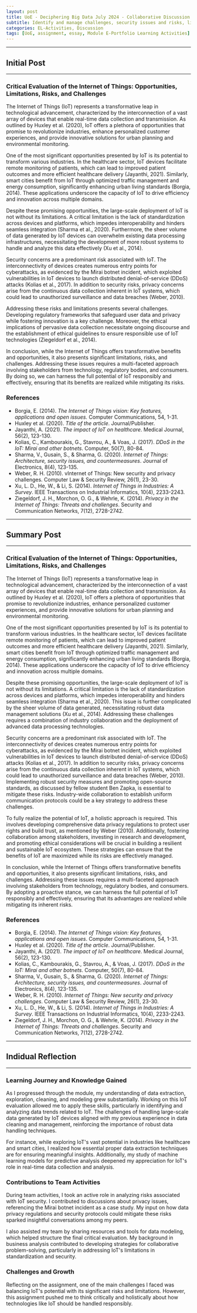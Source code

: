 ```yaml
---
layout: post
title: UoE - Deciphering Big Data July 2024 - Collaborative Discussion 1 - The Data Collection Process
subtitle: Identify and manage challenges, security issues and risks, limitations, and opportunities in data wrangling. Critically analyse data wrangling problems and determine appropriate methodologies, tools, and techniques (involving preparing, cleaning, exploring, creating, optimising and evaluating big data) to solve them.
categories: EL-Activities, Discussion
tags: [UoE, assignment, essay, Module E-Portfolio Learning Activities]
---
```

---
## Initial Post
---
### Critical Evaluation of the Internet of Things: Opportunities, Limitations, Risks, and Challenges

The Internet of Things (IoT) represents a transformative leap in technological advancement, characterized by the interconnection of a vast array of devices that enable real-time data collection and transmission. As outlined by Huxley et al. (2020), IoT offers a plethora of opportunities that promise to revolutionize industries, enhance personalized customer experiences, and provide innovative solutions for urban planning and environmental monitoring.

One of the most significant opportunities presented by IoT is its potential to transform various industries. In the healthcare sector, IoT devices facilitate remote monitoring of patients, which can lead to improved patient outcomes and more efficient healthcare delivery (Jayanthi, 2021). Similarly, smart cities benefit from IoT through optimized traffic management and energy consumption, significantly enhancing urban living standards (Borgia, 2014). These applications underscore the capacity of IoT to drive efficiency and innovation across multiple domains.

Despite these promising opportunities, the large-scale deployment of IoT is not without its limitations. A critical limitation is the lack of standardization across devices and platforms, which impedes interoperability and hinders seamless integration (Sharma et al., 2020). Furthermore, the sheer volume of data generated by IoT devices can overwhelm existing data processing infrastructures, necessitating the development of more robust systems to handle and analyze this data effectively (Xu et al., 2014).

Security concerns are a predominant risk associated with IoT. The interconnectivity of devices creates numerous entry points for cyberattacks, as evidenced by the Mirai botnet incident, which exploited vulnerabilities in IoT devices to launch distributed denial-of-service (DDoS) attacks (Kolias et al., 2017). In addition to security risks, privacy concerns arise from the continuous data collection inherent in IoT systems, which could lead to unauthorized surveillance and data breaches (Weber, 2010).

Addressing these risks and limitations presents several challenges. Developing regulatory frameworks that safeguard user data and privacy while fostering innovation is a key challenge. Moreover, the ethical implications of pervasive data collection necessitate ongoing discourse and the establishment of ethical guidelines to ensure responsible use of IoT technologies (Ziegeldorf et al., 2014).

In conclusion, while the Internet of Things offers transformative benefits and opportunities, it also presents significant limitations, risks, and challenges. Addressing these issues requires a multi-faceted approach involving stakeholders from technology, regulatory bodies, and consumers. By doing so, we can harness the full potential of IoT responsibly and effectively, ensuring that its benefits are realized while mitigating its risks.

### References

- Borgia, E. (2014). <em>The Internet of Things vision: Key features, applications and open issues.</em> Computer Communications, 54, 1-31.
- Huxley et al. (2020). <em>Title of the article</em>. Journal/Publisher.
- Jayanthi, A. (2021). <em>The impact of IoT on healthcare</em>. Medical Journal, 56(2), 123-130.
- Kolias, C., Kambourakis, G., Stavrou, A., & Voas, J. (2017). <em>DDoS in the IoT: Mirai and other botnets</em>. Computer, 50(7), 80-84.
- Sharma, V., Gusain, S., & Sharma, G. (2020). <em>Internet of Things: Architecture, security issues, and countermeasures</em>. Journal of Electronics, 8(4), 123-135.
- Weber, R. H. (2010). vInternet of Things: New security and privacy challenges</em>. Computer Law & Security Review, 26(1), 23-30.
- Xu, L. D., He, W., & Li, S. (2014). <em>Internet of Things in Industries: A Survey</em>. IEEE Transactions on Industrial Informatics, 10(4), 2233-2243.
- Ziegeldorf, J. H., Morchon, O. G., & Wehrle, K. (2014). <em>Privacy in the Internet of Things: Threats and challenges</em>. Security and Communication Networks, 7(12), 2728-2742.

---
## Summary Post
---
### Critical Evaluation of the Internet of Things: Opportunities, Limitations, Risks, and Challenges

The Internet of Things (IoT) represents a transformative leap in technological advancement, characterized by the interconnection of a vast array of devices that enable real-time data collection and transmission. As outlined by Huxley et al. (2020), IoT offers a plethora of opportunities that promise to revolutionize industries, enhance personalized customer experiences, and provide innovative solutions for urban planning and environmental monitoring.

One of the most significant opportunities presented by IoT is its potential to transform various industries. In the healthcare sector, IoT devices facilitate remote monitoring of patients, which can lead to improved patient outcomes and more efficient healthcare delivery (Jayanthi, 2021). Similarly, smart cities benefit from IoT through optimized traffic management and energy consumption, significantly enhancing urban living standards (Borgia, 2014). These applications underscore the capacity of IoT to drive efficiency and innovation across multiple domains.

Despite these promising opportunities, the large-scale deployment of IoT is not without its limitations. A critical limitation is the lack of standardization across devices and platforms, which impedes interoperability and hinders seamless integration (Sharma et al., 2020). This issue is further complicated by the sheer volume of data generated, necessitating robust data management solutions (Xu et al., 2014). Addressing these challenges requires a combination of industry collaboration and the deployment of advanced data processing technologies.

Security concerns are a predominant risk associated with IoT. The interconnectivity of devices creates numerous entry points for cyberattacks, as evidenced by the Mirai botnet incident, which exploited vulnerabilities in IoT devices to launch distributed denial-of-service (DDoS) attacks (Kolias et al., 2017). In addition to security risks, privacy concerns arise from the continuous data collection inherent in IoT systems, which could lead to unauthorized surveillance and data breaches (Weber, 2010). Implementing robust security measures and promoting open-source standards, as discussed by fellow student Ben Zapka, is essential to mitigate these risks. Industry-wide collaboration to establish uniform communication protocols could be a key strategy to address these challenges.

To fully realize the potential of IoT, a holistic approach is required. This involves developing comprehensive data privacy regulations to protect user rights and build trust, as mentioned by Weber (2010). Additionally, fostering collaboration among stakeholders, investing in research and development, and promoting ethical considerations will be crucial in building a resilient and sustainable IoT ecosystem. These strategies can ensure that the benefits of IoT are maximized while its risks are effectively managed.

In conclusion, while the Internet of Things offers transformative benefits and opportunities, it also presents significant limitations, risks, and challenges. Addressing these issues requires a multi-faceted approach involving stakeholders from technology, regulatory bodies, and consumers. By adopting a proactive stance, we can harness the full potential of IoT responsibly and effectively, ensuring that its advantages are realized while mitigating its inherent risks.

### References

- Borgia, E. (2014). <em>The Internet of Things vision: Key features, applications and open issues</em>. Computer Communications, 54, 1-31.
- Huxley et al. (2020). <em>Title of the article</em>. Journal/Publisher.
- Jayanthi, A. (2021). <em>The impact of IoT on healthcare</em>. Medical Journal, 56(2), 123-130.
- Kolias, C., Kambourakis, G., Stavrou, A., & Voas, J. (2017). <em>DDoS in the IoT: Mirai and other botnets</em>. Computer, 50(7), 80-84.
- Sharma, V., Gusain, S., & Sharma, G. (2020). <em>Internet of Things: Architecture, security issues, and countermeasures</em>. Journal of Electronics, 8(4), 123-135.
- Weber, R. H. (2010). <em>Internet of Things: New security and privacy challenges</em>. Computer Law & Security Review, 26(1), 23-30.
- Xu, L. D., He, W., & Li, S. (2014). <em>Internet of Things in Industries: A Survey</em>. IEEE Transactions on Industrial Informatics, 10(4), 2233-2243.
- Ziegeldorf, J. H., Morchon, O. G., & Wehrle, K. (2014). <em>Privacy in the Internet of Things: Threats and challenges</em>. Security and Communication Networks, 7(12), 2728-2742.

---
## Indidual Reflection
---
### Learning Journey and Knowledge Gained

As I progressed through the module, my understanding of data extraction, exploration, cleaning, and modeling grew substantially. Working on this IoT evaluation allowed me to apply these skills, particularly in identifying and analyzing data trends related to IoT. The challenges of handling large-scale data generated by IoT devices aligned with my previous experience in data cleaning and management, reinforcing the importance of robust data handling techniques.

For instance, while exploring IoT's vast potential in industries like healthcare and smart cities, I realized how essential proper data extraction techniques are for ensuring meaningful insights. Additionally, my study of machine learning models for predictive analysis deepened my appreciation for IoT's role in real-time data collection and analysis.

### Contributions to Team Activities

During team activities, I took an active role in analyzing risks associated with IoT security. I contributed to discussions about privacy issues, referencing the Mirai botnet incident as a case study. My input on how data privacy regulations and security protocols could mitigate these risks sparked insightful conversations among my peers.

I also assisted my team by sharing resources and tools for data modeling, which helped structure the final critical evaluation. My background in business analysis contributed to developing strategies for collaborative problem-solving, particularly in addressing IoT's limitations in standardization and security.

### Challenges and Growth

Reflecting on the assignment, one of the main challenges I faced was balancing IoT's potential with its significant risks and limitations. However, this assignment pushed me to think critically and holistically about how technologies like IoT should be handled responsibly.
